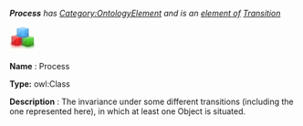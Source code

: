 ___Process__ 
 has
 [Category:OntologyElement](../../Category/OntologyElement "Category:OntologyElement") 
 and is an
 [element of](../../Property/ElementOf "Property:ElementOf") 
[Transition](../../Submissions/Transition "Submissions:Transition")_




  





[![Class](../images/thumb/2/27/Class.gif/45px-Class.gif)](../../Image/Class.gif "Class")


__Name__ 
 : Process
 



__Type:__ 
 owl:Class
 



__Description__ 
 : The invariance under some different transitions (including the one represented here), in which at least one Object is situated.